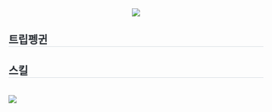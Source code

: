 <div align= "center">
  <img src="https://capsule-render.vercel.app/api?type=waving&color=87cefa&height=180&text=TripPenguin%20FE&animation=twinkling&fontColor=000000&fontSize=60" />
</div>
<div style="text-align: left;"> 
  <h2 style="border-bottom: 1px solid #d8dee4; color: #282d33;"> 트립펭귄 </h2>  
  <div style="font-weight: 700; font-size: 15px; text-align: left; color: #282d33;">  </div> 
</div>
<div style="text-align: left;">
  <h2 style="border-bottom: 1px solid #d8dee4; color: #282d33;"> 스킬 </h2> <br> 
  <div style="margin: ; text-align: left;" "text-align: left;"> <img src="https://img.shields.io/badge/React-61DAFB?style=for-the-badge&logo=React&logoColor=white"></div>
</div>
